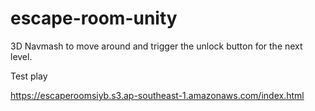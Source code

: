 # escape-room-unity
3D Navmash to move around and trigger the unlock button for the next level.


Test play

https://escaperoomsiyb.s3.ap-southeast-1.amazonaws.com/index.html

